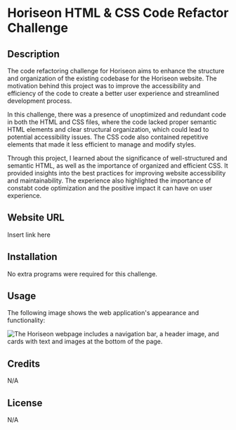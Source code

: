 # Horiseon HTML & CSS Code Refactor Challenge

## Description 

The code refactoring challenge for Horiseon aims to enhance the structure and organization of the existing codebase for the Horiseon website. The motivation behind this project was to improve the accessibility and efficiency of the code to create a better user experience and streamlined development process.

In this challenge, there was a presence of unoptimized and redundant code in both the HTML and CSS files, where the code lacked proper semantic HTML elements and clear structural organization, which could lead to potential accessibility issues. The CSS code also contained repetitive elements that made it less efficient to manage and modify styles.

Through this project, I learned about the significance of well-structured and semantic HTML, as well as the importance of organized and efficient CSS. It provided insights into the best practices for improving website accessibility and maintainability. The experience also highlighted the importance of constabt code optimization and the positive impact it can have on user experience.

## Website URL

Insert link here

## Installation

No extra programs were required for this challenge.

## Usage

The following image shows the web application's appearance and functionality:

![The Horiseon webpage includes a navigation bar, a header image, and cards with text and images at the bottom of the page.](./assets/images/digital-marketing-meeting.jpg)

## Credits

N/A

## License

N/A